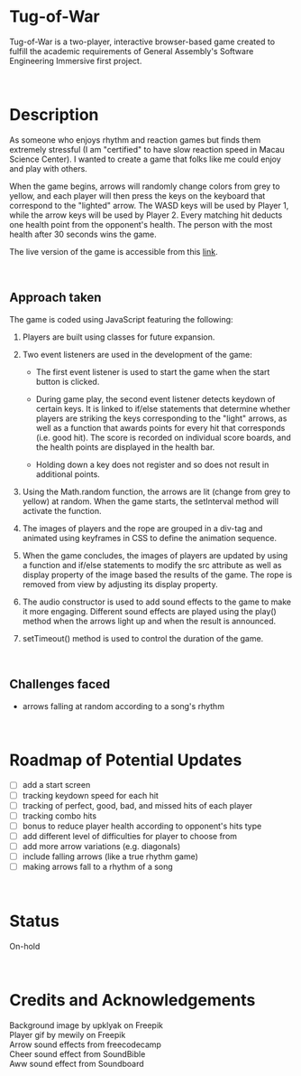# Tug-of-War

Tug-of-War is a two-player, interactive browser-based game created to fulfill the academic requirements of General Assembly's Software Engineering Immersive first project.

<br/>

# Description

As someone who enjoys rhythm and reaction games but finds them extremely stressful (I am "certified" to have slow reaction speed in Macau Science Center). I wanted to create a game that folks like me could enjoy and play with others.

When the game begins, arrows will randomly change colors from grey to yellow, and each player will then press the keys on the keyboard that correspond to the "lighted" arrow. The WASD keys will be used by Player 1, while the arrow keys will be used by Player 2. Every matching hit deducts one health point from the opponent's health. The person with the most health after 30 seconds wins the game.

The live version of the game is accessible from this [link](https://girafffz.github.io/Tug-of-War/).

<br/>

## Approach taken

The game is coded using JavaScript featuring the following:

1. Players are built using classes for future expansion.

2. Two event listeners are used in the development of the game:

   - The first event listener is used to start the game when the start button is clicked.

   - During game play, the second event listener detects keydown of certain keys. It is linked to if/else statements that determine whether players are striking the keys corresponding to the "light" arrows, as well as a function that awards points for every hit that corresponds (i.e. good hit). The score is recorded on individual score boards, and the health points are displayed in the health bar.

   - Holding down a key does not register and so does not result in additional points.

3. Using the Math.random function, the arrows are lit (change from grey to yellow) at random. When the game starts, the setInterval method will activate the function.

4. The images of players and the rope are grouped in a div-tag and animated using keyframes in CSS to define the animation sequence.

5. When the game concludes, the images of players are updated by using a function and if/else statements to modify the src attribute as well as display property of the image based the results of the game. The rope is removed from view by adjusting its display property.

6. The audio constructor is used to add sound effects to the game to make it more engaging. Different sound effects are played using the play() method when the arrows light up and when the result is announced.

7. setTimeout() method is used to control the duration of the game.

<br/>

## Challenges faced

- arrows falling at random according to a song's rhythm

<br/>

# Roadmap of Potential Updates

- [ ] add a start screen
- [ ] tracking keydown speed for each hit
- [ ] tracking of perfect, good, bad, and missed hits of each player
- [ ] tracking combo hits
- [ ] bonus to reduce player health according to opponent's hits type
- [ ] add different level of difficulties for player to choose from
- [ ] add more arrow variations (e.g. diagonals)
- [ ] include falling arrows (like a true rhythm game)
- [ ] making arrows fall to a rhythm of a song

<br/>

# Status

On-hold

<br/>

# Credits and Acknowledgements

Background image by upklyak on Freepik <br/>
Player gif by mewily on Freepik <br/>
Arrow sound effects from freecodecamp <br/>
Cheer sound effect from SoundBible <br/>
Aww sound effect from Soundboard
